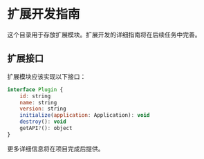 # 扩展开发指南

这个目录用于存放扩展模块。扩展开发的详细指南将在后续任务中完善。

## 扩展接口

扩展模块应该实现以下接口：

```javascript
interface Plugin {
    id: string
    name: string
    version: string
    initialize(application: Application): void
    destroy(): void
    getAPI?(): object
}
```

更多详细信息将在项目完成后提供。
